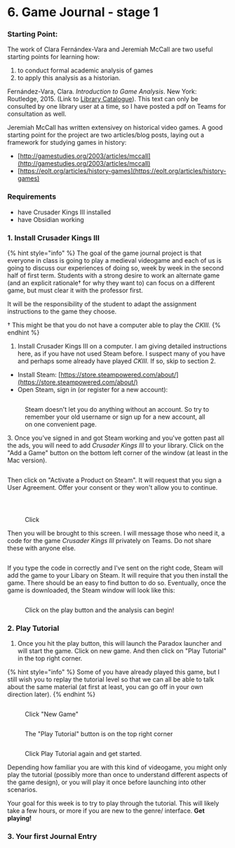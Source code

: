 # 6. Game Journal - stage 1

### Starting Point:

The work of Clara Fernándex-Vara and Jeremiah McCall are two useful starting points for learning how:&#x20;

1. to conduct formal academic analysis of games&#x20;
2. to apply this analysis as a historian.

Fernández-Vara, Clara. _Introduction to Game Analysis_. New York: Routledge, 2015. (Link to [Library Catalogue](https://ocul-crl.primo.exlibrisgroup.com/permalink/01OCUL\_CRL/hgdufh/alma991002172329705153)). This text can only be consulted by one library user at a time, so I have posted a pdf on Teams for consultation as well.&#x20;

Jeremiah McCall has written extensivey on historical video games. A good starting point for the project are two articles/blog posts, laying out a framework for studying games in history:

* [http://gamestudies.org/2003/articles/mccall](http://gamestudies.org/2003/articles/mccall)
* [https://eolt.org/articles/history-games](https://eolt.org/articles/history-games)

### Requirements

* have Crusader Kings III installed
* have Obsidian working

### 1. Install Crusader Kings III

{% hint style="info" %}
The goal of the game journal project is that everyone in class is going to play a medieval videogame and each of us is going to discuss our experiences of doing so, week by week in the second half of first term. Students with a strong desire to work an alternate game (and an explicit rationale† for why they want to) can focus on a different game, but must clear it with the professor first.&#x20;



It will be the responsibility of the student to adapt the assignment instructions to the game they choose.&#x20;



† This might be that you do not have a computer able to play the _CKIII._
{% endhint %}

1. Install Crusader Kings III on a computer. I am giving detailed instructions here, as if you have not used Steam before. I suspect many of you have and perhaps some already have played _CKIII._ If so, skip to section 2.&#x20;

* Install Steam: [https://store.steampowered.com/about/](https://store.steampowered.com/about/)
* Open Steam, sign in (or register for a new account):​

<figure><img src="../../.gitbook/assets/Screen Shot 2022-10-01 at 2.51.24 PM.png" alt=""><figcaption><p>Steam doesn't let you do anything without an account. So try to remember your old username or sign up for a new account, all on one convenient page. </p></figcaption></figure>

3\. Once you've signed in and got Steam working and you've gotten past all the ads, you will need to add _Crusader Kings III_ to your library. Click on the "Add a Game" button on the bottom left corner of the window (at least in the Mac version).&#x20;

<figure><img src="../../.gitbook/assets/Screen Shot 2022-10-01 at 2.54.34 PM.png" alt=""><figcaption></figcaption></figure>

Then click on "Activate a Product on Steam". It will request that you sign a User Agreement. Offer your consent or they won't allow you to continue.&#x20;

<div>

<figure><img src="../../.gitbook/assets/Screen Shot 2022-10-01 at 3.02.31 PM.png" alt=""><figcaption></figcaption></figure>

 

<figure><img src="../../.gitbook/assets/Screen Shot 2022-10-01 at 3.02.24 PM.png" alt=""><figcaption></figcaption></figure>

 

<figure><img src="../../.gitbook/assets/Screen Shot 2022-10-01 at 3.02.11 PM.png" alt=""><figcaption><p>Click </p></figcaption></figure>

</div>

Then you will be brought to this screen. I will message those who need it, a code for the game _Crusader Kings III_ privately on Teams. Do not share these with anyone else.&#x20;

<figure><img src="../../.gitbook/assets/Screen Shot 2022-10-01 at 3.02.37 PM.png" alt=""><figcaption></figcaption></figure>

If you type the code in correctly and I've sent on the right code, Steam will add the game to your Libary on Steam. It will require that you then install the game. There should be an easy to find button to do so. Eventually, once the game is downloaded, the Steam window will look like this:&#x20;

<figure><img src="../../.gitbook/assets/Screen Shot 2022-10-01 at 3.09.16 PM.png" alt=""><figcaption><p>Click on the play button and the analysis can begin!</p></figcaption></figure>

### 2. Play Tutorial

1. Once you hit the play button, this will launch the Paradox launcher and will start the game. Click on new game. And then click on "Play Tutorial" in the top right corner.&#x20;

{% hint style="info" %}
Some of you have already played this game, but I still wish you to replay the tutorial level so that we can all be able to talk about the same material (at first at least, you can go off in your own direction later).&#x20;
{% endhint %}

<div>

<figure><img src="../../.gitbook/assets/Screen Shot 2022-10-01 at 3.20.17 PM.png" alt=""><figcaption><p>Click "New Game"</p></figcaption></figure>

 

<figure><img src="../../.gitbook/assets/Screen Shot 2022-10-01 at 3.20.49 PM.png" alt=""><figcaption><p>The "Play Tutorial" button is on the top right corner</p></figcaption></figure>

 

<figure><img src="../../.gitbook/assets/Screen Shot 2022-10-01 at 3.20.56 PM.png" alt=""><figcaption><p>Click Play Tutorial again and get started. </p></figcaption></figure>

</div>

Depending how familiar you are with this kind of videogame, you might only play the tutorial (possibly more than once to understand different aspects of the game design), or you will play it once before launching into other scenarios.&#x20;

Your goal for this week is to try to play through the tutorial. This will likely take a few hours, or more if you are new to the genre/ interface. **Get playing!**

### 3. Your first Journal Entry

